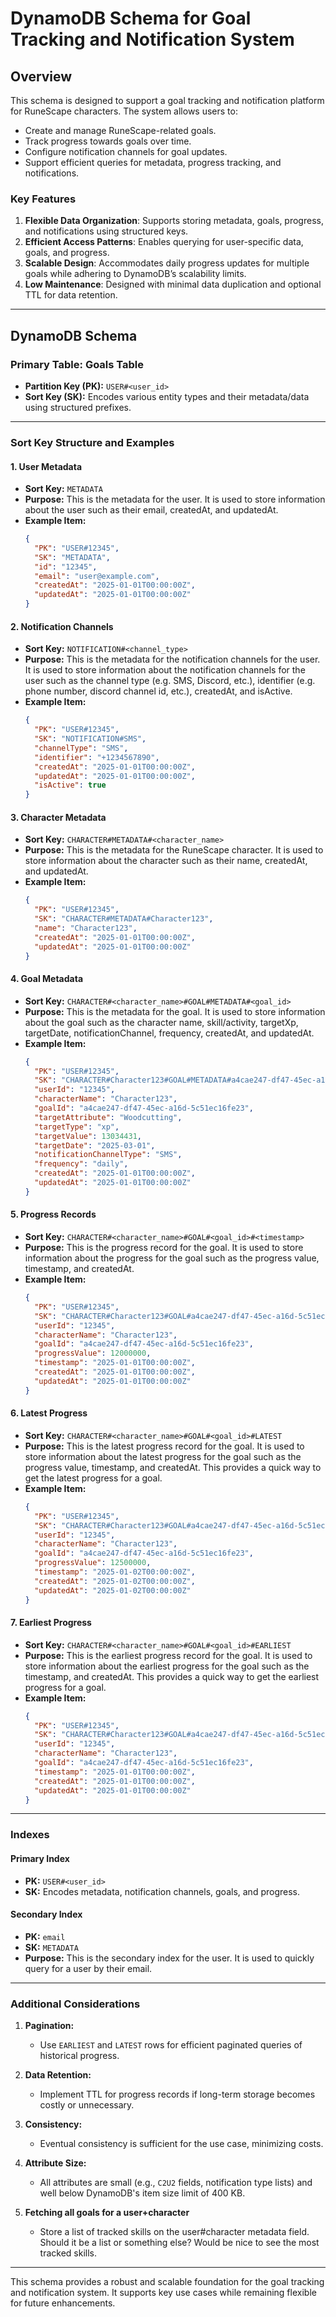 
# DynamoDB Schema for Goal Tracking and Notification System

## Overview

This schema is designed to support a goal tracking and notification platform for RuneScape characters. The system allows users to:
- Create and manage RuneScape-related goals.
- Track progress towards goals over time.
- Configure notification channels for goal updates.
- Support efficient queries for metadata, progress tracking, and notifications.

### Key Features
1. **Flexible Data Organization**: Supports storing metadata, goals, progress, and notifications using structured keys.
2. **Efficient Access Patterns**: Enables querying for user-specific data, goals, and progress.
3. **Scalable Design**: Accommodates daily progress updates for multiple goals while adhering to DynamoDB’s scalability limits.
4. **Low Maintenance**: Designed with minimal data duplication and optional TTL for data retention.

---

## DynamoDB Schema

### Primary Table: Goals Table
- **Partition Key (PK):** `USER#<user_id>`
- **Sort Key (SK):** Encodes various entity types and their metadata/data using structured prefixes.

---

### Sort Key Structure and Examples

#### 1. **User Metadata**
   - **Sort Key:** `METADATA`
   - **Purpose:** This is the metadata for the user. It is used to store information about the user such as their email, createdAt, and updatedAt.
   - **Example Item:**
     ```json
     {
       "PK": "USER#12345",
       "SK": "METADATA",
       "id": "12345",
       "email": "user@example.com",
       "createdAt": "2025-01-01T00:00:00Z",
       "updatedAt": "2025-01-01T00:00:00Z"
     }
     ```

#### 2. **Notification Channels**
   - **Sort Key:** `NOTIFICATION#<channel_type>`
   - **Purpose:** This is the metadata for the notification channels for the user. It is used to store information about the notification channels for the user such as the channel type (e.g. SMS, Discord, etc.), identifier (e.g. phone number, discord channel id, etc.), createdAt, and isActive.
   - **Example Item:**
     ```json
     {
       "PK": "USER#12345",
       "SK": "NOTIFICATION#SMS",
       "channelType": "SMS",
       "identifier": "+1234567890",
       "createdAt": "2025-01-01T00:00:00Z",
       "updatedAt": "2025-01-01T00:00:00Z",
       "isActive": true
     }
     ```

#### 3. **Character Metadata**
   - **Sort Key:** `CHARACTER#METADATA#<character_name>`
   - **Purpose:** This is the metadata for the RuneScape character. It is used to store information about the character such as their name, createdAt, and updatedAt.
   - **Example Item:**
     ```json
     {
       "PK": "USER#12345",
       "SK": "CHARACTER#METADATA#Character123",
       "name": "Character123",
       "createdAt": "2025-01-01T00:00:00Z",
       "updatedAt": "2025-01-01T00:00:00Z"
     }
     ```

#### 4. **Goal Metadata**
   - **Sort Key:** `CHARACTER#<character_name>#GOAL#METADATA#<goal_id>`
   - **Purpose:** This is the metadata for the goal. It is used to store information about the goal such as the character name, skill/activity, targetXp, targetDate, notificationChannel, frequency, createdAt, and updatedAt.
   - **Example Item:**
     ```json
     {
       "PK": "USER#12345",
       "SK": "CHARACTER#Character123#GOAL#METADATA#a4cae247-df47-45ec-a16d-5c51ec16fe23",
       "userId": "12345",
       "characterName": "Character123",
       "goalId": "a4cae247-df47-45ec-a16d-5c51ec16fe23",
       "targetAttribute": "Woodcutting",
       "targetType": "xp",
       "targetValue": 13034431,
       "targetDate": "2025-03-01",
       "notificationChannelType": "SMS",
       "frequency": "daily",
       "createdAt": "2025-01-01T00:00:00Z",
       "updatedAt": "2025-01-01T00:00:00Z"
     }
     ```

#### 5. **Progress Records**
   - **Sort Key:** `CHARACTER#<character_name>#GOAL#<goal_id>#<timestamp>`
   - **Purpose:** This is the progress record for the goal. It is used to store information about the progress for the goal such as the progress value, timestamp, and createdAt.
   - **Example Item:**
     ```json
     {
       "PK": "USER#12345",
       "SK": "CHARACTER#Character123#GOAL#a4cae247-df47-45ec-a16d-5c51ec16fe23#2025-01-01T00:00:00Z",
       "userId": "12345",
       "characterName": "Character123",
       "goalId": "a4cae247-df47-45ec-a16d-5c51ec16fe23",
       "progressValue": 12000000,
       "timestamp": "2025-01-01T00:00:00Z",
       "createdAt": "2025-01-01T00:00:00Z",
       "updatedAt": "2025-01-01T00:00:00Z"
     }
     ```

#### 6. **Latest Progress**
   - **Sort Key:** `CHARACTER#<character_name>#GOAL#<goal_id>#LATEST`
   - **Purpose:** This is the latest progress record for the goal. It is used to store information about the latest progress for the goal such as the progress value, timestamp, and createdAt. This provides a quick way to get the latest progress for a goal.
   - **Example Item:**
     ```json
     {
       "PK": "USER#12345",
       "SK": "CHARACTER#Character123#GOAL#a4cae247-df47-45ec-a16d-5c51ec16fe23#LATEST",
       "userId": "12345",
       "characterName": "Character123",
       "goalId": "a4cae247-df47-45ec-a16d-5c51ec16fe23",
       "progressValue": 12500000,
       "timestamp": "2025-01-02T00:00:00Z",
       "createdAt": "2025-01-02T00:00:00Z",
       "updatedAt": "2025-01-02T00:00:00Z"
     }
     ```  

#### 7. **Earliest Progress**
   - **Sort Key:** `CHARACTER#<character_name>#GOAL#<goal_id>#EARLIEST`
   - **Purpose:** This is the earliest progress record for the goal. It is used to store information about the earliest progress for the goal such as the timestamp, and createdAt. This provides a quick way to get the earliest progress for a goal.
   - **Example Item:**
     ```json
     {
       "PK": "USER#12345",
       "SK": "CHARACTER#Character123#GOAL#a4cae247-df47-45ec-a16d-5c51ec16fe23#EARLIEST",
       "userId": "12345",
       "characterName": "Character123",
       "goalId": "a4cae247-df47-45ec-a16d-5c51ec16fe23",
       "timestamp": "2025-01-01T00:00:00Z",
       "createdAt": "2025-01-01T00:00:00Z",
       "updatedAt": "2025-01-01T00:00:00Z"
     }
     ```

---

### Indexes

#### Primary Index
- **PK:** `USER#<user_id>`
- **SK:** Encodes metadata, notification channels, goals, and progress.

#### Secondary Index
- **PK:** `email`
- **SK:** `METADATA`
- **Purpose:** This is the secondary index for the user. It is used to quickly query for a user by their email.

---

### Additional Considerations

1. **Pagination:**
   - Use `EARLIEST` and `LATEST` rows for efficient paginated queries of historical progress.

2. **Data Retention:**
   - Implement TTL for progress records if long-term storage becomes costly or unnecessary.

3. **Consistency:**
   - Eventual consistency is sufficient for the use case, minimizing costs.

4. **Attribute Size:**
   - All attributes are small (e.g., `C2U2` fields, notification type lists) and well below DynamoDB's item size limit of 400 KB.

5. **Fetching all goals for a user+character**
   - Store a list of tracked skills on the user#character metadata field. Should it be a list or something else? Would be nice to see the most tracked skills.

---

This schema provides a robust and scalable foundation for the goal tracking and notification system. It supports key use cases while remaining flexible for future enhancements.
